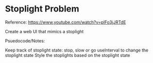 # Stoplight Problem

Reference: https://www.youtube.com/watch?v=plFo3jJRTdE

Create a web UI that mimics a stoplight

Psuedocode/Notes:

Keep track of stoplight state: stop, slow or go
useInterval to change the stoplight state
Style the stoplights based on the stoplight state